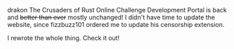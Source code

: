 drakon
The Crusaders of Rust Online Challenge Development Portal is back and ~~better than ever~~ mostly unchanged! I didn't have time to update the website, since fizzbuzz101 ordered me to update his censorship extension.

I rewrote the whole thing. Check it out!
